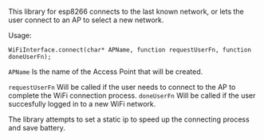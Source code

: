 This library for esp8266 connects to the last known network, or lets the user connect to an AP to select a new network. 

Usage:
```
WiFiInterface.connect(char* APName, function requestUserFn, function doneUserFn);
```

`APName` Is the name of the Access Point that will be created.

`requestUserFn` Will be called if the user needs to connect to the AP to complete the WiFi connection process.
`doneUserFn` Will be called if the user succesfully logged in to a new WiFi network.

The library attempts to set a static ip to speed up the connecting process and save battery.
